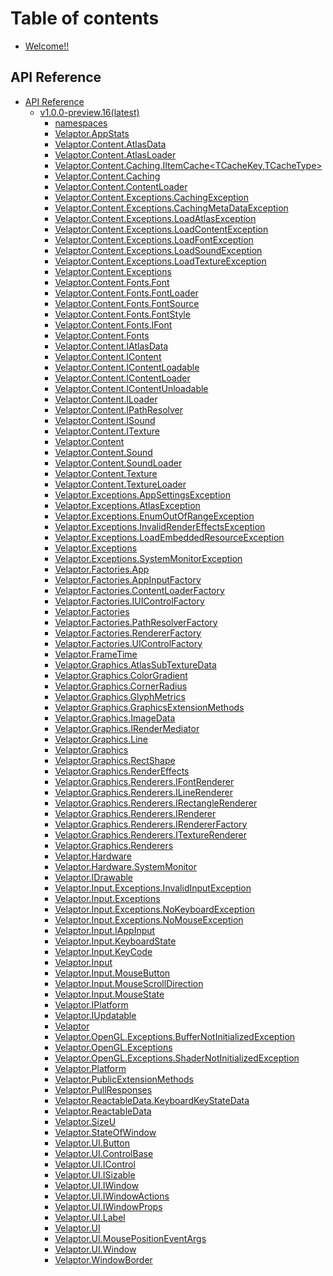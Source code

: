 # Table of contents

* [Welcome!!](README.md)

<!-- DO NOT CHANGE ANYTHING BELOW THIS LINE!! -->
## API Reference
* [API Reference](<api-ref-intro.md>)
  * [v1.0.0-preview.16(latest)](<./API Reference/v1_0_0-preview_16(latest)/namespaces.md>)
    * [namespaces](<./API Reference/v1_0_0-preview_16(latest)/namespaces.md>)
    * [Velaptor.AppStats](<./API Reference/v1_0_0-preview_16(latest)/Velaptor.AppStats.md>)
    * [Velaptor.Content.AtlasData](<./API Reference/v1_0_0-preview_16(latest)/Velaptor.Content.AtlasData.md>)
    * [Velaptor.Content.AtlasLoader](<./API Reference/v1_0_0-preview_16(latest)/Velaptor.Content.AtlasLoader.md>)
    * [Velaptor.Content.Caching.IItemCache<TCacheKey,TCacheType>](<./API Reference/v1_0_0-preview_16(latest)/Velaptor.Content.Caching.IItemCache_TCacheKey,TCacheType_.md>)
    * [Velaptor.Content.Caching](<./API Reference/v1_0_0-preview_16(latest)/Velaptor.Content.Caching.md>)
    * [Velaptor.Content.ContentLoader](<./API Reference/v1_0_0-preview_16(latest)/Velaptor.Content.ContentLoader.md>)
    * [Velaptor.Content.Exceptions.CachingException](<./API Reference/v1_0_0-preview_16(latest)/Velaptor.Content.Exceptions.CachingException.md>)
    * [Velaptor.Content.Exceptions.CachingMetaDataException](<./API Reference/v1_0_0-preview_16(latest)/Velaptor.Content.Exceptions.CachingMetaDataException.md>)
    * [Velaptor.Content.Exceptions.LoadAtlasException](<./API Reference/v1_0_0-preview_16(latest)/Velaptor.Content.Exceptions.LoadAtlasException.md>)
    * [Velaptor.Content.Exceptions.LoadContentException](<./API Reference/v1_0_0-preview_16(latest)/Velaptor.Content.Exceptions.LoadContentException.md>)
    * [Velaptor.Content.Exceptions.LoadFontException](<./API Reference/v1_0_0-preview_16(latest)/Velaptor.Content.Exceptions.LoadFontException.md>)
    * [Velaptor.Content.Exceptions.LoadSoundException](<./API Reference/v1_0_0-preview_16(latest)/Velaptor.Content.Exceptions.LoadSoundException.md>)
    * [Velaptor.Content.Exceptions.LoadTextureException](<./API Reference/v1_0_0-preview_16(latest)/Velaptor.Content.Exceptions.LoadTextureException.md>)
    * [Velaptor.Content.Exceptions](<./API Reference/v1_0_0-preview_16(latest)/Velaptor.Content.Exceptions.md>)
    * [Velaptor.Content.Fonts.Font](<./API Reference/v1_0_0-preview_16(latest)/Velaptor.Content.Fonts.Font.md>)
    * [Velaptor.Content.Fonts.FontLoader](<./API Reference/v1_0_0-preview_16(latest)/Velaptor.Content.Fonts.FontLoader.md>)
    * [Velaptor.Content.Fonts.FontSource](<./API Reference/v1_0_0-preview_16(latest)/Velaptor.Content.Fonts.FontSource.md>)
    * [Velaptor.Content.Fonts.FontStyle](<./API Reference/v1_0_0-preview_16(latest)/Velaptor.Content.Fonts.FontStyle.md>)
    * [Velaptor.Content.Fonts.IFont](<./API Reference/v1_0_0-preview_16(latest)/Velaptor.Content.Fonts.IFont.md>)
    * [Velaptor.Content.Fonts](<./API Reference/v1_0_0-preview_16(latest)/Velaptor.Content.Fonts.md>)
    * [Velaptor.Content.IAtlasData](<./API Reference/v1_0_0-preview_16(latest)/Velaptor.Content.IAtlasData.md>)
    * [Velaptor.Content.IContent](<./API Reference/v1_0_0-preview_16(latest)/Velaptor.Content.IContent.md>)
    * [Velaptor.Content.IContentLoadable](<./API Reference/v1_0_0-preview_16(latest)/Velaptor.Content.IContentLoadable.md>)
    * [Velaptor.Content.IContentLoader](<./API Reference/v1_0_0-preview_16(latest)/Velaptor.Content.IContentLoader.md>)
    * [Velaptor.Content.IContentUnloadable](<./API Reference/v1_0_0-preview_16(latest)/Velaptor.Content.IContentUnloadable.md>)
    * [Velaptor.Content.ILoader<T>](<./API Reference/v1_0_0-preview_16(latest)/Velaptor.Content.ILoader_T_.md>)
    * [Velaptor.Content.IPathResolver](<./API Reference/v1_0_0-preview_16(latest)/Velaptor.Content.IPathResolver.md>)
    * [Velaptor.Content.ISound](<./API Reference/v1_0_0-preview_16(latest)/Velaptor.Content.ISound.md>)
    * [Velaptor.Content.ITexture](<./API Reference/v1_0_0-preview_16(latest)/Velaptor.Content.ITexture.md>)
    * [Velaptor.Content](<./API Reference/v1_0_0-preview_16(latest)/Velaptor.Content.md>)
    * [Velaptor.Content.Sound](<./API Reference/v1_0_0-preview_16(latest)/Velaptor.Content.Sound.md>)
    * [Velaptor.Content.SoundLoader](<./API Reference/v1_0_0-preview_16(latest)/Velaptor.Content.SoundLoader.md>)
    * [Velaptor.Content.Texture](<./API Reference/v1_0_0-preview_16(latest)/Velaptor.Content.Texture.md>)
    * [Velaptor.Content.TextureLoader](<./API Reference/v1_0_0-preview_16(latest)/Velaptor.Content.TextureLoader.md>)
    * [Velaptor.Exceptions.AppSettingsException](<./API Reference/v1_0_0-preview_16(latest)/Velaptor.Exceptions.AppSettingsException.md>)
    * [Velaptor.Exceptions.AtlasException](<./API Reference/v1_0_0-preview_16(latest)/Velaptor.Exceptions.AtlasException.md>)
    * [Velaptor.Exceptions.EnumOutOfRangeException<T>](<./API Reference/v1_0_0-preview_16(latest)/Velaptor.Exceptions.EnumOutOfRangeException_T_.md>)
    * [Velaptor.Exceptions.InvalidRenderEffectsException](<./API Reference/v1_0_0-preview_16(latest)/Velaptor.Exceptions.InvalidRenderEffectsException.md>)
    * [Velaptor.Exceptions.LoadEmbeddedResourceException](<./API Reference/v1_0_0-preview_16(latest)/Velaptor.Exceptions.LoadEmbeddedResourceException.md>)
    * [Velaptor.Exceptions](<./API Reference/v1_0_0-preview_16(latest)/Velaptor.Exceptions.md>)
    * [Velaptor.Exceptions.SystemMonitorException](<./API Reference/v1_0_0-preview_16(latest)/Velaptor.Exceptions.SystemMonitorException.md>)
    * [Velaptor.Factories.App](<./API Reference/v1_0_0-preview_16(latest)/Velaptor.Factories.App.md>)
    * [Velaptor.Factories.AppInputFactory](<./API Reference/v1_0_0-preview_16(latest)/Velaptor.Factories.AppInputFactory.md>)
    * [Velaptor.Factories.ContentLoaderFactory](<./API Reference/v1_0_0-preview_16(latest)/Velaptor.Factories.ContentLoaderFactory.md>)
    * [Velaptor.Factories.IUIControlFactory](<./API Reference/v1_0_0-preview_16(latest)/Velaptor.Factories.IUIControlFactory.md>)
    * [Velaptor.Factories](<./API Reference/v1_0_0-preview_16(latest)/Velaptor.Factories.md>)
    * [Velaptor.Factories.PathResolverFactory](<./API Reference/v1_0_0-preview_16(latest)/Velaptor.Factories.PathResolverFactory.md>)
    * [Velaptor.Factories.RendererFactory](<./API Reference/v1_0_0-preview_16(latest)/Velaptor.Factories.RendererFactory.md>)
    * [Velaptor.Factories.UIControlFactory](<./API Reference/v1_0_0-preview_16(latest)/Velaptor.Factories.UIControlFactory.md>)
    * [Velaptor.FrameTime](<./API Reference/v1_0_0-preview_16(latest)/Velaptor.FrameTime.md>)
    * [Velaptor.Graphics.AtlasSubTextureData](<./API Reference/v1_0_0-preview_16(latest)/Velaptor.Graphics.AtlasSubTextureData.md>)
    * [Velaptor.Graphics.ColorGradient](<./API Reference/v1_0_0-preview_16(latest)/Velaptor.Graphics.ColorGradient.md>)
    * [Velaptor.Graphics.CornerRadius](<./API Reference/v1_0_0-preview_16(latest)/Velaptor.Graphics.CornerRadius.md>)
    * [Velaptor.Graphics.GlyphMetrics](<./API Reference/v1_0_0-preview_16(latest)/Velaptor.Graphics.GlyphMetrics.md>)
    * [Velaptor.Graphics.GraphicsExtensionMethods](<./API Reference/v1_0_0-preview_16(latest)/Velaptor.Graphics.GraphicsExtensionMethods.md>)
    * [Velaptor.Graphics.ImageData](<./API Reference/v1_0_0-preview_16(latest)/Velaptor.Graphics.ImageData.md>)
    * [Velaptor.Graphics.IRenderMediator](<./API Reference/v1_0_0-preview_16(latest)/Velaptor.Graphics.IRenderMediator.md>)
    * [Velaptor.Graphics.Line](<./API Reference/v1_0_0-preview_16(latest)/Velaptor.Graphics.Line.md>)
    * [Velaptor.Graphics](<./API Reference/v1_0_0-preview_16(latest)/Velaptor.Graphics.md>)
    * [Velaptor.Graphics.RectShape](<./API Reference/v1_0_0-preview_16(latest)/Velaptor.Graphics.RectShape.md>)
    * [Velaptor.Graphics.RenderEffects](<./API Reference/v1_0_0-preview_16(latest)/Velaptor.Graphics.RenderEffects.md>)
    * [Velaptor.Graphics.Renderers.IFontRenderer](<./API Reference/v1_0_0-preview_16(latest)/Velaptor.Graphics.Renderers.IFontRenderer.md>)
    * [Velaptor.Graphics.Renderers.ILineRenderer](<./API Reference/v1_0_0-preview_16(latest)/Velaptor.Graphics.Renderers.ILineRenderer.md>)
    * [Velaptor.Graphics.Renderers.IRectangleRenderer](<./API Reference/v1_0_0-preview_16(latest)/Velaptor.Graphics.Renderers.IRectangleRenderer.md>)
    * [Velaptor.Graphics.Renderers.IRenderer](<./API Reference/v1_0_0-preview_16(latest)/Velaptor.Graphics.Renderers.IRenderer.md>)
    * [Velaptor.Graphics.Renderers.IRendererFactory](<./API Reference/v1_0_0-preview_16(latest)/Velaptor.Graphics.Renderers.IRendererFactory.md>)
    * [Velaptor.Graphics.Renderers.ITextureRenderer](<./API Reference/v1_0_0-preview_16(latest)/Velaptor.Graphics.Renderers.ITextureRenderer.md>)
    * [Velaptor.Graphics.Renderers](<./API Reference/v1_0_0-preview_16(latest)/Velaptor.Graphics.Renderers.md>)
    * [Velaptor.Hardware](<./API Reference/v1_0_0-preview_16(latest)/Velaptor.Hardware.md>)
    * [Velaptor.Hardware.SystemMonitor](<./API Reference/v1_0_0-preview_16(latest)/Velaptor.Hardware.SystemMonitor.md>)
    * [Velaptor.IDrawable](<./API Reference/v1_0_0-preview_16(latest)/Velaptor.IDrawable.md>)
    * [Velaptor.Input.Exceptions.InvalidInputException](<./API Reference/v1_0_0-preview_16(latest)/Velaptor.Input.Exceptions.InvalidInputException.md>)
    * [Velaptor.Input.Exceptions](<./API Reference/v1_0_0-preview_16(latest)/Velaptor.Input.Exceptions.md>)
    * [Velaptor.Input.Exceptions.NoKeyboardException](<./API Reference/v1_0_0-preview_16(latest)/Velaptor.Input.Exceptions.NoKeyboardException.md>)
    * [Velaptor.Input.Exceptions.NoMouseException](<./API Reference/v1_0_0-preview_16(latest)/Velaptor.Input.Exceptions.NoMouseException.md>)
    * [Velaptor.Input.IAppInput<TState>](<./API Reference/v1_0_0-preview_16(latest)/Velaptor.Input.IAppInput_TState_.md>)
    * [Velaptor.Input.KeyboardState](<./API Reference/v1_0_0-preview_16(latest)/Velaptor.Input.KeyboardState.md>)
    * [Velaptor.Input.KeyCode](<./API Reference/v1_0_0-preview_16(latest)/Velaptor.Input.KeyCode.md>)
    * [Velaptor.Input](<./API Reference/v1_0_0-preview_16(latest)/Velaptor.Input.md>)
    * [Velaptor.Input.MouseButton](<./API Reference/v1_0_0-preview_16(latest)/Velaptor.Input.MouseButton.md>)
    * [Velaptor.Input.MouseScrollDirection](<./API Reference/v1_0_0-preview_16(latest)/Velaptor.Input.MouseScrollDirection.md>)
    * [Velaptor.Input.MouseState](<./API Reference/v1_0_0-preview_16(latest)/Velaptor.Input.MouseState.md>)
    * [Velaptor.IPlatform](<./API Reference/v1_0_0-preview_16(latest)/Velaptor.IPlatform.md>)
    * [Velaptor.IUpdatable](<./API Reference/v1_0_0-preview_16(latest)/Velaptor.IUpdatable.md>)
    * [Velaptor](<./API Reference/v1_0_0-preview_16(latest)/Velaptor.md>)
    * [Velaptor.OpenGL.Exceptions.BufferNotInitializedException](<./API Reference/v1_0_0-preview_16(latest)/Velaptor.OpenGL.Exceptions.BufferNotInitializedException.md>)
    * [Velaptor.OpenGL.Exceptions](<./API Reference/v1_0_0-preview_16(latest)/Velaptor.OpenGL.Exceptions.md>)
    * [Velaptor.OpenGL.Exceptions.ShaderNotInitializedException](<./API Reference/v1_0_0-preview_16(latest)/Velaptor.OpenGL.Exceptions.ShaderNotInitializedException.md>)
    * [Velaptor.Platform](<./API Reference/v1_0_0-preview_16(latest)/Velaptor.Platform.md>)
    * [Velaptor.PublicExtensionMethods](<./API Reference/v1_0_0-preview_16(latest)/Velaptor.PublicExtensionMethods.md>)
    * [Velaptor.PullResponses](<./API Reference/v1_0_0-preview_16(latest)/Velaptor.PullResponses.md>)
    * [Velaptor.ReactableData.KeyboardKeyStateData](<./API Reference/v1_0_0-preview_16(latest)/Velaptor.ReactableData.KeyboardKeyStateData.md>)
    * [Velaptor.ReactableData](<./API Reference/v1_0_0-preview_16(latest)/Velaptor.ReactableData.md>)
    * [Velaptor.SizeU](<./API Reference/v1_0_0-preview_16(latest)/Velaptor.SizeU.md>)
    * [Velaptor.StateOfWindow](<./API Reference/v1_0_0-preview_16(latest)/Velaptor.StateOfWindow.md>)
    * [Velaptor.UI.Button](<./API Reference/v1_0_0-preview_16(latest)/Velaptor.UI.Button.md>)
    * [Velaptor.UI.ControlBase](<./API Reference/v1_0_0-preview_16(latest)/Velaptor.UI.ControlBase.md>)
    * [Velaptor.UI.IControl](<./API Reference/v1_0_0-preview_16(latest)/Velaptor.UI.IControl.md>)
    * [Velaptor.UI.ISizable](<./API Reference/v1_0_0-preview_16(latest)/Velaptor.UI.ISizable.md>)
    * [Velaptor.UI.IWindow](<./API Reference/v1_0_0-preview_16(latest)/Velaptor.UI.IWindow.md>)
    * [Velaptor.UI.IWindowActions](<./API Reference/v1_0_0-preview_16(latest)/Velaptor.UI.IWindowActions.md>)
    * [Velaptor.UI.IWindowProps](<./API Reference/v1_0_0-preview_16(latest)/Velaptor.UI.IWindowProps.md>)
    * [Velaptor.UI.Label](<./API Reference/v1_0_0-preview_16(latest)/Velaptor.UI.Label.md>)
    * [Velaptor.UI](<./API Reference/v1_0_0-preview_16(latest)/Velaptor.UI.md>)
    * [Velaptor.UI.MousePositionEventArgs](<./API Reference/v1_0_0-preview_16(latest)/Velaptor.UI.MousePositionEventArgs.md>)
    * [Velaptor.UI.Window](<./API Reference/v1_0_0-preview_16(latest)/Velaptor.UI.Window.md>)
    * [Velaptor.WindowBorder](<./API Reference/v1_0_0-preview_16(latest)/Velaptor.WindowBorder.md>)
